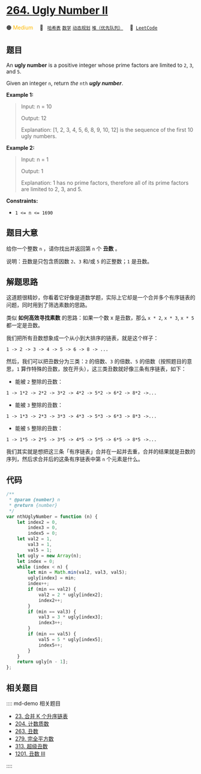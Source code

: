 # [264. Ugly Number II](https://leetcode.com/problems/ugly-number-ii/)

🟠 <font color=#ffb800>Medium</font>&emsp; 🔖&ensp; [`哈希表`](/leetcode/outline/tag/hash-table.md) [`数学`](/leetcode/outline/tag/mathematics.md) [`动态规划`](/leetcode/outline/tag/dynamic-programming.md) [`堆（优先队列）`](/leetcode/outline/tag/heap-priority-queue.md)&emsp; 🔗&ensp;[`LeetCode`](https://leetcode.com/problems/ugly-number-ii/)

## 题目

An **ugly number** is a positive integer whose prime factors are limited to
`2`, `3`, and `5`.

Given an integer `n`, return _the_ `nth` _**ugly number**_.

**Example 1:**

> Input: n = 10
>
> Output: 12
>
> Explanation: [1, 2, 3, 4, 5, 6, 8, 9, 10, 12] is the sequence of the first 10 ugly numbers.

**Example 2:**

> Input: n = 1
>
> Output: 1
>
> Explanation: 1 has no prime factors, therefore all of its prime factors are limited to 2, 3, and 5.

**Constraints:**

- `1 <= n <= 1690`

## 题目大意

给你一个整数 `n` ，请你找出并返回第 `n` 个 **丑数** 。

说明：丑数是只包含质因数 `2`、`3` 和/或 `5` 的正整数；`1` 是丑数。

## 解题思路

这道题很精妙，你看着它好像是道数学题，实际上它却是一个合并多个有序链表的问题，同时用到了筛选素数的思路。

类似 **如何高效寻找素数** 的思路：如果一个数 x 是丑数，那么 `x * 2`, `x * 3`, `x * 5` 都一定是丑数。

我们把所有丑数想象成一个从小到大排序的链表，就是这个样子：

`1 -> 2 -> 3 -> 4 -> 5 -> 6 -> 8 -> ...`

然后，我们可以把丑数分为三类：`2` 的倍数、`3` 的倍数、`5` 的倍数（按照题目的意思，`1` 算作特殊的丑数，放在开头），这三类丑数就好像三条有序链表，如下：

- 能被 `2` 整除的丑数：

`1 -> 1*2 -> 2*2 -> 3*2 -> 4*2 -> 5*2 -> 6*2 -> 8*2 ->...`

- 能被 `3` 整除的丑数：

`1 -> 1*3 -> 2*3 -> 3*3 -> 4*3 -> 5*3 -> 6*3 -> 8*3 ->...`

- 能被 `5` 整除的丑数：

`1 -> 1*5 -> 2*5 -> 3*5 -> 4*5 -> 5*5 -> 6*5 -> 8*5 ->...`

我们其实就是想把这三条「有序链表」合并在一起并去重，合并的结果就是丑数的序列，然后求合并后的这条有序链表中第 `n` 个元素是什么。

## 代码

```javascript
/**
 * @param {number} n
 * @return {number}
 */
var nthUglyNumber = function (n) {
	let index2 = 0,
		index3 = 0,
		index5 = 0;
	let val2 = 1,
		val3 = 1,
		val5 = 1;
	let ugly = new Array(n);
	let index = 0;
	while (index < n) {
		let min = Math.min(val2, val3, val5);
		ugly[index] = min;
		index++;
		if (min == val2) {
			val2 = 2 * ugly[index2];
			index2++;
		}
		if (min == val3) {
			val3 = 3 * ugly[index3];
			index3++;
		}
		if (min == val5) {
			val5 = 5 * ugly[index5];
			index5++;
		}
	}
	return ugly[n - 1];
};
```

## 相关题目

:::: md-demo 相关题目

- [23. 合并 K 个升序链表](./0023.md)
- [204. 计数质数](https://leetcode.com/problems/count-primes)
- [263. 丑数](https://leetcode.com/problems/ugly-number)
- [279. 完全平方数](./0279.md)
- [313. 超级丑数](https://leetcode.com/problems/super-ugly-number)
- [1201. 丑数 III](https://leetcode.com/problems/ugly-number-iii)

::::

